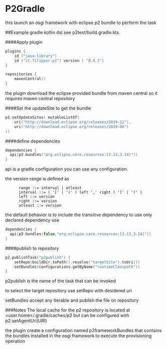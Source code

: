 # P2Gradle
this launch an osgi framework with eclipse p2 bundle to perform the task

##Example
gradle kotlin dsl see p2test/build.gradle.kts

####Apply plugin

```kotlin
plugins {
    id ("java-library")
    id ("it.filippor.p2") version ( "0.0.1")
}

repositories {
    mavenCentral()
}

```
the plugin download the eclipse provided bundle from maven central so it requires maven central repository

####Set the updateSite to get the bundle
```kotlin
p2.setUpdateSites( mutableListOf(
	uri("http://download.eclipse.org/releases/2019-12"),
	uri("http://download.eclipse.org/releases/2019-06")
))

```

####define dependencies
```kotlin
dependencies {
  api(p2.bundles("org.eclipse.core.resources:[3.13,3.14)"))
}
```
api is a gradle configuration you can use any configuration.


the version range is defined as

```
	  range ::= interval | atleast
	  interval ::= ( '[' | '(' ) left ',' right ( ']' | ')' )
	  left ::= version
	  right ::= version
	  atleast ::= version
```

the default behavior is to include the transitive dependency to use only declared dependency use

```kotlin
dependencies {
  api(p2.bundles(false,"org.eclipse.core.resources:[3.13,3.14)"))
}
```
####publish to repository
```kotlin
p2.publishTask("p2publish") {
	setRepo(buildDir.toPath().resolve("targetSite").toUri())
	setBundles(configurations.getByName("runtimeClasspath"))
}
```

p2publish is the name of the task that can be invoked

to select the target repository use setRepo with desidered uri

setBundles accept any Iterable<File> and publish the file on repository


###Notes
The local cache for the p2 repository is located at <user.home>/.gradle/caches/p2 but can be configured with 
p2.setAgentUri(URI)


the plugin create a configuration named p2frameworkBundles that contains the bundles installed in the osgi framework to execute the provisioning operation





